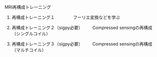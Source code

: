MRI再構成トレーニング

1. 再構成トレーニング１　　
　　フーリエ変換などを学ぶ

2. 再構成トレーニング２（sigpy必要）
　　Compressed sensingの再構成（シングルコイル）
　　
3. 再構成トレーニング３（sigpy必要）
　　Compressed sensingの再構成（マルチコイル）
